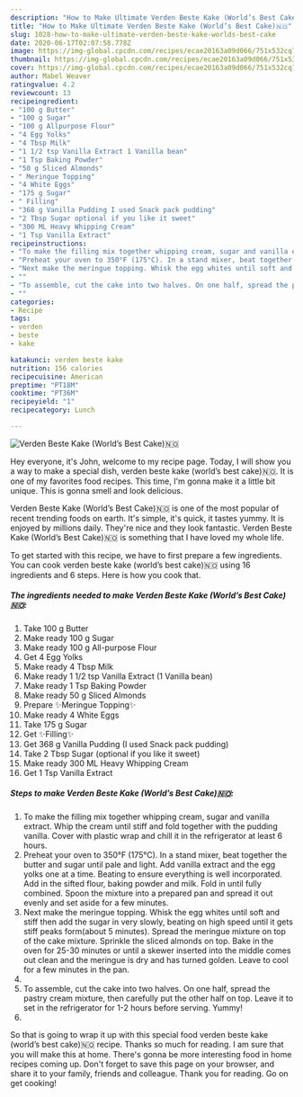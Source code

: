 ```yaml
---
description: "How to Make Ultimate Verden Beste Kake (World’s Best Cake)🇳🇴"
title: "How to Make Ultimate Verden Beste Kake (World’s Best Cake)🇳🇴"
slug: 1028-how-to-make-ultimate-verden-beste-kake-worlds-best-cake
date: 2020-06-17T02:07:58.778Z
image: https://img-global.cpcdn.com/recipes/ecae20163a09d066/751x532cq70/verden-beste-kake-worlds-best-cake🇳🇴-recipe-main-photo.jpg
thumbnail: https://img-global.cpcdn.com/recipes/ecae20163a09d066/751x532cq70/verden-beste-kake-worlds-best-cake🇳🇴-recipe-main-photo.jpg
cover: https://img-global.cpcdn.com/recipes/ecae20163a09d066/751x532cq70/verden-beste-kake-worlds-best-cake🇳🇴-recipe-main-photo.jpg
author: Mabel Weaver
ratingvalue: 4.2
reviewcount: 13
recipeingredient:
- "100 g Butter"
- "100 g Sugar"
- "100 g Allpurpose Flour"
- "4 Egg Yolks"
- "4 Tbsp Milk"
- "1 1/2 tsp Vanilla Extract 1 Vanilla bean"
- "1 Tsp Baking Powder"
- "50 g Sliced Almonds"
- " Meringue Topping"
- "4 White Eggs"
- "175 g Sugar"
- " Filling"
- "368 g Vanilla Pudding I used Snack pack pudding"
- "2 Tbsp Sugar optional if you like it sweet"
- "300 ML Heavy Whipping Cream"
- "1 Tsp Vanilla Extract"
recipeinstructions:
- "To make the filling mix together whipping cream, sugar and vanilla extract. Whip the cream until stiff and fold together with the pudding vanilla. Cover with plastic wrap and chill it in the refrigerator at least 6 hours."
- "Preheat your oven to 350°F (175°C). In a stand mixer, beat together the butter and sugar until pale and light. Add vanilla extract and the egg yolks one at a time. Beating to ensure everything is well incorporated. Add in the sifted flour, baking powder and milk. Fold in until fully combined. Spoon the mixture into a prepared pan and spread it out evenly and set aside for a few minutes."
- "Next make the meringue topping. Whisk the egg whites until soft and stiff then add the sugar in very slowly, beating on high speed until it gets stiff peaks form(about 5 minutes). Spread the meringue mixture on top of the cake mixture. Sprinkle the sliced almonds on top. Bake in the oven for 25-30 minutes or until a skewer inserted into the middle comes out clean and the meringue is dry and has turned golden. Leave to cool for a few minutes in the pan."
- ""
- "To assemble, cut the cake into two halves. On one half, spread the pastry cream mixture, then carefully put the other half on top. Leave it to set in the refrigerator for 1-2 hours before serving. Yummy!"
- ""
categories:
- Recipe
tags:
- verden
- beste
- kake

katakunci: verden beste kake 
nutrition: 156 calories
recipecuisine: American
preptime: "PT18M"
cooktime: "PT36M"
recipeyield: "1"
recipecategory: Lunch

---
```



![Verden Beste Kake (World’s Best Cake)🇳🇴](https://img-global.cpcdn.com/recipes/ecae20163a09d066/751x532cq70/verden-beste-kake-worlds-best-cake🇳🇴-recipe-main-photo.jpg)

Hey everyone, it's John, welcome to my recipe page. Today, I will show you a way to make a special dish, verden beste kake (world’s best cake)🇳🇴. It is one of my favorites food recipes. This time, I'm gonna make it a little bit unique. This is gonna smell and look delicious.



Verden Beste Kake (World’s Best Cake)🇳🇴 is one of the most popular of recent trending foods on earth. It's simple, it's quick, it tastes yummy. It is enjoyed by millions daily. They're nice and they look fantastic. Verden Beste Kake (World’s Best Cake)🇳🇴 is something that I have loved my whole life.


To get started with this recipe, we have to first prepare a few ingredients. You can cook verden beste kake (world’s best cake)🇳🇴 using 16 ingredients and 6 steps. Here is how you cook that.

<!--inarticleads1-->

##### The ingredients needed to make Verden Beste Kake (World’s Best Cake)🇳🇴:

1. Take 100 g Butter
1. Make ready 100 g Sugar
1. Make ready 100 g All-purpose Flour
1. Get 4 Egg Yolks
1. Make ready 4 Tbsp Milk
1. Make ready 1 1/2 tsp Vanilla Extract (1 Vanilla bean)
1. Make ready 1 Tsp Baking Powder
1. Make ready 50 g Sliced Almonds
1. Prepare  ✨Meringue Topping✨
1. Make ready 4 White Eggs
1. Take 175 g Sugar
1. Get  ✨Filling✨
1. Get 368 g Vanilla Pudding (I used Snack pack pudding)
1. Take 2 Tbsp Sugar (optional if you like it sweet)
1. Make ready 300 ML Heavy Whipping Cream
1. Get 1 Tsp Vanilla Extract




<!--inarticleads2-->

##### Steps to make Verden Beste Kake (World’s Best Cake)🇳🇴:

1. To make the filling mix together whipping cream, sugar and vanilla extract. Whip the cream until stiff and fold together with the pudding vanilla. Cover with plastic wrap and chill it in the refrigerator at least 6 hours.
1. Preheat your oven to 350°F (175°C). In a stand mixer, beat together the butter and sugar until pale and light. Add vanilla extract and the egg yolks one at a time. Beating to ensure everything is well incorporated. Add in the sifted flour, baking powder and milk. Fold in until fully combined. Spoon the mixture into a prepared pan and spread it out evenly and set aside for a few minutes.
1. Next make the meringue topping. Whisk the egg whites until soft and stiff then add the sugar in very slowly, beating on high speed until it gets stiff peaks form(about 5 minutes). Spread the meringue mixture on top of the cake mixture. Sprinkle the sliced almonds on top. Bake in the oven for 25-30 minutes or until a skewer inserted into the middle comes out clean and the meringue is dry and has turned golden. Leave to cool for a few minutes in the pan.
1. 
1. To assemble, cut the cake into two halves. On one half, spread the pastry cream mixture, then carefully put the other half on top. Leave it to set in the refrigerator for 1-2 hours before serving. Yummy!
1. 




So that is going to wrap it up with this special food verden beste kake (world’s best cake)🇳🇴 recipe. Thanks so much for reading. I am sure that you will make this at home. There's gonna be more interesting food in home recipes coming up. Don't forget to save this page on your browser, and share it to your family, friends and colleague. Thank you for reading. Go on get cooking!
